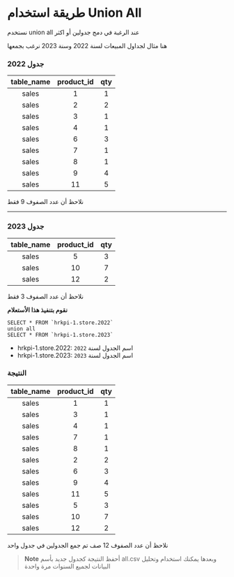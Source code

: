 # طريقة استخدام Union All 

نستخدم union all عند الرغبة في دمج جدولين أو اكثر


هنا مثال لجداول المبيعات لسنة 2022 وسنة 2023 نرغب بجمعها



### جدول 2022
| **table_name** | **product_id** | **qty** |
|:--------------:|:--------------:|:-------:|
| sales          | 1              | 1       |
| sales          | 2              | 2       |
| sales          | 3              | 1       |
| sales          | 4              | 1       |
| sales          | 6              | 3       |
| sales          | 7              | 1       |
| sales          | 8              | 1       |
| sales          | 9              | 4       |
| sales          | 11             | 5       |

نلاحظ أن عدد الصفوف 9 فقط


-----------------------------------------

###  جدول 2023
| **table_name** | **product_id** | **qty** |
|:--------------:|:--------------:|:-------:|
| sales          | 5              | 3       |
| sales          | 10             | 7       |
| sales          | 12             | 2       |

نلاحظ أن عدد الصفوف 3 فقط



**نقوم بتنفيذ هذا الأستعلام**

``````
SELECT * FROM `hrkpi-1.store.2022` 
union all
SELECT * FROM `hrkpi-1.store.2023` 
``````

* hrkpi-1.store.2022: اسم الجدول لسنة `2022`
* hrkpi-1.store.2023: اسم الجدول لسنة `2023`


### النتيجة

| **table_name** | **product_id** | **qty** |
|:--------------:|:--------------:|:-------:|
| sales          | 1              | 1       |
| sales          | 3              | 1       |
| sales          | 4              | 1       |
| sales          | 7              | 1       |
| sales          | 8              | 1       |
| sales          | 2              | 2       |
| sales          | 6              | 3       |
| sales          | 9              | 4       |
| sales          | 11             | 5       |
| sales          | 5              | 3       |
| sales          | 10             | 7       |
| sales          | 12             | 2       |

نلاحظ أن عدد الصفوف 12 صف 
تم جمع الجدولين في جدول واحد 


> **Note**
> أحفظ النتيجة كجدول جديد بأسم all.csv 
> وبعدها يمكنك استخدام وتحليل البيانات لجميع السنوات مرة واحدة

